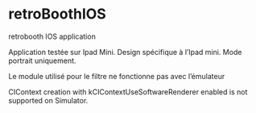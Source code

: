 # retroBoothIOS
retrobooth IOS application 

Application testée sur Ipad Mini.
Design spécifique à l’Ipad mini.
Mode portrait uniquement.

Le module utilisé pour le filtre ne fonctionne pas avec l’émulateur

CIContext creation with kCIContextUseSoftwareRenderer enabled is not supported on Simulator.